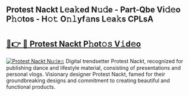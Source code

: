 ## Protest Nackt L𝚎a𝚔ed N𝚞𝚍e - Part-Qbe Vi𝚍𝚎o P𝚑𝚘tos - H𝚘𝚝 O𝚗𝚕yf𝚊ns L𝚎a𝚔s CPLsA

# <h2><a href="http://kfdlexk.oniu.top/?m=Protest+Nackt">🔗👉 🔴 Protest Nackt P𝚑ot𝚘𝚜 V𝚒d𝚎o</a></h2>

[![Protest Nackt Nu𝚍e𝚜](https://i.imgur.com/0qMVB7G.gif)](http://kfdlexk.oniu.top/?m=Protest+Nackt)
Digital trendsetter Protest Nackt, recognized for publishing dance and lifestyle material, consisting of presentations and personal vlogs. Visionary designer Protest Nackt, famed for their groundbreaking designs and commitment to creating beautiful and functional products.  
